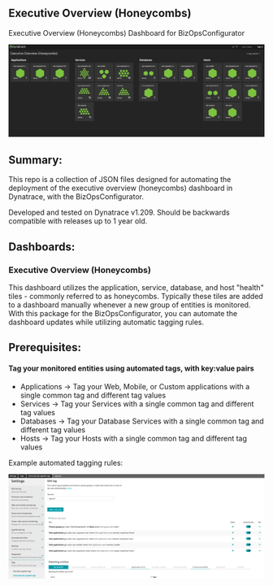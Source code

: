 ## Executive Overview (Honeycombs)
Executive Overview (Honeycombs) Dashboard for BizOpsConfigurator

![Executive Overview (Honeycombs)](https://raw.githubusercontent.com/popecruzdt/dt-exec-overview-honeycombs/main/dashboard_screenshot.png)

## Summary:
This repo is a collection of JSON files designed for automating the deployment of the executive overview (honeycombs) dashboard in Dynatrace, with the BizOpsConfigurator.

Developed and tested on Dynatrace v1.209.  Should be backwards compatible with releases up to 1 year old.

## Dashboards:
### Executive Overview (Honeycombs)
This dashboard utilizes the application, service, database, and host "health" tiles - commonly referred to as honeycombs.  Typically these tiles are added to a dashboard manually whenever a new group of entities is monitored.  With this package for the BizOpsConfigurator, you can automate the dashboard updates while utilizing automatic tagging rules.

## Prerequisites:
#### Tag your monitored entities using automated tags, with key:value pairs
  * Applications -> Tag your Web, Mobile, or Custom applications with a single common tag and different tag values
  * Services -> Tag your Services with a single common tag and different tag values
  * Databases -> Tag your Database Services with a single common tag and different tag values
  * Hosts -> Tag your Hosts with a single common tag and different tag values

Example automated tagging rules:

![Tagging Rules](https://raw.githubusercontent.com/popecruzdt/dt-exec-overview-honeycombs/main/tagging_screenshot.png)
